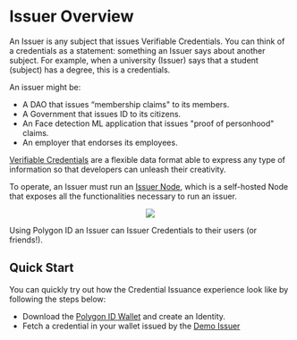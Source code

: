 # Issuer Overview

An Issuer is any subject that issues Verifiable Credentials. You can think of a credentials as a statement: something an Issuer says about another subject. For example, when a university (Issuer) says that a student (subject) has a degree, this is a credentials.

An issuer might be: 

- A DAO that issues “membership claims" to its members.
- A Government that issues ID to its citizens.
- An Face detection ML application that issues "proof of personhood" claims. 
- An employer that endorses its employees.

[Verifiable Credentials](https://www.w3.org/TR/vc-data-model/) are a flexible data format able to express any type of information so that developers can unleash their creativity.

To operate, an Issuer must run an [Issuer Node](./issuer-node/issuer-node-overview.md), which is a self-hosted Node that exposes all the functionalities necessary to run an issuer.

<div align="center">
<img src= "../../imgs/issuer-intro.png" align="center" />
</div>

Using Polygon ID an Issuer can Issuer Credentials to their users (or friends!).

## Quick Start 

You can quickly try out how the Credential Issuance experience look like by following the steps below: 

- Download the [Polygon ID Wallet](../wallet/wallet-overview.md) and create an Identity.
- Fetch a credential in your wallet issued by the [Demo Issuer](https://issuer-demo.polygonid.me/)
